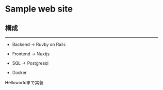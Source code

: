 # Sample web site

## 構成
---

- Backend -> Ruvby on Rails
- Frontend -> Nuxtjs
- SQL -> Postgresql

- Docker

Helloworldまで実装